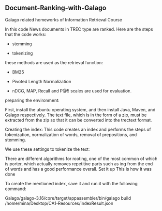## Document-Ranking-with-Galago
Galago related homeworks of Information Retrieval Course

In this code News documents in TREC type are ranked. Here are the steps that the code works:

* stemming

* tokenizing


these methods are used as the retrieval function:

* BM25

* Pivoted Length Normalization


* nDCG, MAP, Recall and P@5 scales are used for evaluation.

preparing the environment:

First, install the ubuntu operating system, and then install Java, Maven, and Galago respectively.
The text file, which is in the form of a zip, must be extracted from the zip so that it can be converted into the trectext format.

Creating the index:
This code creates an index and performs the steps of tokenization, normalization of words, removal of prepositions, and stemming.

We use these settings to tokenize the text:


There are different algorithms for rooting, one of the most common of which is porter, which actually removes repetitive parts such as ing from the end of words and has a good performance overall. Set it up
This is how it was done


To create the mentioned index, save it and run it with the following command:

Galago/galago-3.16/core/target/appassembler/bin/galago build  /home/mina/Desktop/CA1-Resources/indexResult.json
